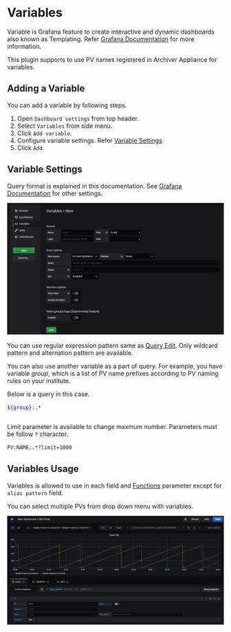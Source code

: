 # Variables
Variable is Grafana feature to create interactive and dynamic dashboards also known as Templating.
Refer [Grafana Documentation](https://grafana.com/docs/grafana/latest/reference/templating/) for more information.

This plugin supports to use PV names registered in Archiver Appliance for variables.

## Adding a Variable
You can add a variable by following steps.

1. Open `Dashboard settings` from top header.
2. Select `Variables` from side menu.
3. Click `Add variable`.
4. Configure variable settings. Refer [Variable Settings](#variable-settings)
5. Click `Add`.

## Variable Settings
Query format is explained in this documentation.
See [Grafana Documentation](https://grafana.com/docs/grafana/latest/reference/templating/#adding-a-variable)
for other settings.

![Variable Settings](./img/aa-variables-settings.png)

You can use regular expression pattern same as [Query Edit](query.html#select-multiple-pvs-by-regex).
Only wildcard pattern and alternation pattern are available.

You can also use another variable as a part of query.
For example, you have variable _group_, which is a list of PV name prefixes
according to PV naming rules on your institute.

Below is a query in this case.

```bash
${group}:.*
```

``` Note:: Default maximum number of PV names you can use in variables is **100**.
```

Limit parameter is available to change maxmum number. Parameters must be follow `?` character.

```bash
PV:NAME:.*?limit=1000
```

## Variables Usage
Variables is allowed to use in each field and [Functions](functions) parameter except for `alias pattern` field.

You can select multiple PVs from drop down menu with variables.

![Variables Usage](./img/aa-variables-usage.png)
